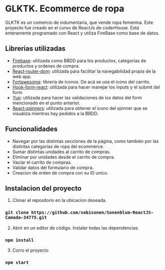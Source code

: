 # GLKTK. Ecommerce de ropa

GLKTK es un comercio de indumentaria, que vende ropa femenina. Este proyecto fue creado en el curso de ReactJs de coderHouse. Está enteramente programado con React y utiliza FireBase como base de datos.

## Librerias utilizadas

- [Firebase](https://firebase.google.com/ "Firebase"): utilizada como BBDD para los productos, categorias de productos y ordenes de compra.
- [React-router-dom](https://reactrouter.com/ "react-router-dom"): utilizada para facilitar la navegabilidad propia de la web app.
- [Fortawesome](https://fontawesome.com/docs/web/use-with/react// "fortawesome"): libreria de iconos. De acá se usa el icono del carrito.
- [Hook-form-react](https://react-hook-form.com/ "Hook-form-react"): utilizada para hacer manejar los inputs y el submit del form
- [Yup](https://www.npmjs.com/package/yup "Yup"): utilizada para hacer las validaciones de los datos del form mencionado en el punto anterior.
- [React-spinners](https://www.npmjs.com/package/react-spinners "React-spinners"): utilizada para obtener el icono del spinner que se visualiza mientras hay pedidos a la BBDD.

## Funcionalidades

- Navegar por las distintas secciones de la página, como también por las distintas categorías de ropa del ecommerce.
- Sumar distintas unidades al carrito de compras.
- Eliminar por unidades desde el carrito de compra.
- Vaciar el carrito de compras.
- Validar datos del formulario de compra.
- Creacion de orden de compra con su ID unico.

## Instalacion del proyecto

1. Clonar el repositorio en la ubicacion deseada.

### `git clone https://github.com/sebisonen/Sonenblum-ReactJS-Camada-34775.git`

2. Abrir en un editor de código. Instalar todas las dependencias:

### `npm install`

3. Corro el proyecto

### `npm start`
